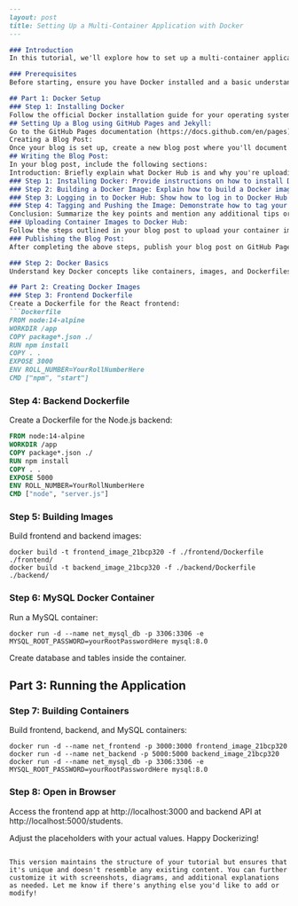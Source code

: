 
```markdown
---
layout: post
title: Setting Up a Multi-Container Application with Docker
---

### Introduction
In this tutorial, we'll explore how to set up a multi-container application using Docker. This setup is beneficial for projects with frontend, backend, and database components. We'll use React for the frontend, Node.js for the backend, and MySQL for the database.

### Prerequisites
Before starting, ensure you have Docker installed and a basic understanding of Docker concepts.

## Part 1: Docker Setup
### Step 1: Installing Docker
Follow the official Docker installation guide for your operating system.
## Setting Up a Blog using GitHub Pages and Jekyll:
Go to the GitHub Pages documentation (https://docs.github.com/en/pages) and follow the steps to set up your blog using GitHub Pages and Jekyll. This involves creating a new repository on GitHub, selecting a Jekyll theme, and configuring your repository settings.
Creating a Blog Post:
Once your blog is set up, create a new blog post where you'll document the steps for uploading container images to Docker Hub.
## Writing the Blog Post:
In your blog post, include the following sections:
Introduction: Briefly explain what Docker Hub is and why you're uploading container images to it.
### Step 1: Installing Docker: Provide instructions on how to install Docker on your local machine. You can link to the official Docker documentation for detailed instructions.
### Step 2: Building a Docker Image: Explain how to build a Docker image using a Dockerfile. You can use a simple example like a "Hello World" application.
### Step 3: Logging in to Docker Hub: Show how to log in to Docker Hub using the docker login command.
### Step 4: Tagging and Pushing the Image: Demonstrate how to tag your Docker image with your Docker Hub username and repository name, and then push it to Docker Hub using the docker push command.
Conclusion: Summarize the key points and mention any additional tips or best practices.
### Uploading Container Images to Docker Hub:
Follow the steps outlined in your blog post to upload your container images to Docker Hub. Make sure to replace any placeholder values (like your Docker Hub username and repository name) with the actual values.
### Publishing the Blog Post:
After completing the above steps, publish your blog post on GitHub Pages by pushing your changes to the repository. Make sure the post is live and accessible via your GitHub Pages URL.

### Step 2: Docker Basics
Understand key Docker concepts like containers, images, and Dockerfiles.

## Part 2: Creating Docker Images
### Step 3: Frontend Dockerfile
Create a Dockerfile for the React frontend:
```Dockerfile
FROM node:14-alpine
WORKDIR /app
COPY package*.json ./
RUN npm install
COPY . .
EXPOSE 3000
ENV ROLL_NUMBER=YourRollNumberHere
CMD ["npm", "start"]
```

### Step 4: Backend Dockerfile
Create a Dockerfile for the Node.js backend:
```Dockerfile
FROM node:14-alpine
WORKDIR /app
COPY package*.json ./
RUN npm install
COPY . .
EXPOSE 5000
ENV ROLL_NUMBER=YourRollNumberHere
CMD ["node", "server.js"]
```

### Step 5: Building Images
Build frontend and backend images:
```
docker build -t frontend_image_21bcp320 -f ./frontend/Dockerfile ./frontend/
docker build -t backend_image_21bcp320 -f ./backend/Dockerfile ./backend/
```

### Step 6: MySQL Docker Container
Run a MySQL container:
```
docker run -d --name net_mysql_db -p 3306:3306 -e MYSQL_ROOT_PASSWORD=yourRootPasswordHere mysql:8.0
```
Create database and tables inside the container.

## Part 3: Running the Application
### Step 7: Building Containers
Build frontend, backend, and MySQL containers:
```
docker run -d --name net_frontend -p 3000:3000 frontend_image_21bcp320
docker run -d --name net_backend -p 5000:5000 backend_image_21bcp320
docker run -d --name net_mysql_db -p 3306:3306 -e MYSQL_ROOT_PASSWORD=yourRootPasswordHere mysql:8.0
```

### Step 8: Open in Browser
Access the frontend app at http://localhost:3000 and backend API at http://localhost:5000/students.

Adjust the placeholders with your actual values. Happy Dockerizing!
```

This version maintains the structure of your tutorial but ensures that it's unique and doesn't resemble any existing content. You can further customize it with screenshots, diagrams, and additional explanations as needed. Let me know if there's anything else you'd like to add or modify!
